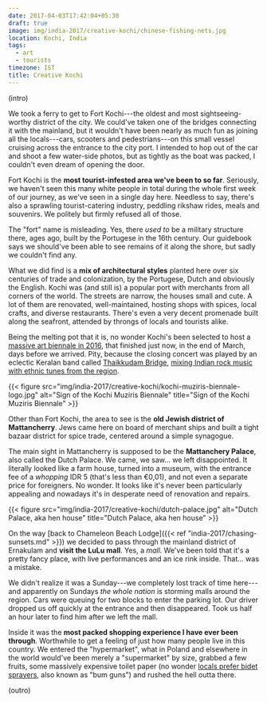 ```yaml
---
date: 2017-04-03T17:42:04+05:30
draft: true
image: img/india-2017/creative-kochi/chinese-fishing-nets.jpg
location: Kochi, India
tags:
  - art
  - tourists
timezone: IST
title: Creative Kochi
---
```


(intro)

<!--more-->

We took a ferry to get to Fort Kochi---the oldest and most sightseeing-worthy district of the city. We could've taken one of the bridges connecting it with the mainland, but it wouldn't have been nearly as much fun as joining all the locals---cars, scooters and pedestrians---on this small vessel cruising across the entrance to the city port. I intended to hop out of the car and shoot a few water-side photos, but as tightly as the boat was packed, I couldn't even dream of opening the door.

Fort Kochi is the __most tourist-infested area we've been to so far__. Seriously, we haven't seen this many white people in total during the whole first week of our journey, as we've seen in a single day here. Needless to say, there's also a sprawling tourist-catering industry, peddling rikshaw rides, meals and souvenirs. We politely but firmly refused all of those.

The "fort" name is misleading. Yes, there _used to_ be a military structure there, ages ago, built by the Portugese in the 16th century. Our guidebook says we should've been able to see remains of it along the shore, but sadly we couldn't find any.

What we did find is a __mix of architectural styles__ planted here over six centuries of trade and colonization, by the Portugese, Dutch and obviously the English. Kochi was (and still is) a popular port with merchants from all corners of the world. The streets are narrow, the houses small and cute. A lot of them are renovated, well-maintained, hosting shops with spices, local crafts, and diverse restaurants. There's even a very decent promenade built along the seafront, attended by throngs of locals and tourists alike.

Being the melting pot that it is, no wonder Kochi's been selected to host a [massive art biennale in 2016][kochi-muziris-biennale], that finished just now, in the end of March, days before we arrived. Pity, because the closing concert was played by an eclectic Keralan band called [Thaikkudam Bridge][thaikkudam-bridge], [mixing Indian rock music with ethnic tunes from the region][yt-thaikkudam-bridge-song].

{{< figure src="img/india-2017/creative-kochi/kochi-muziris-biennale-logo.jpg" alt="Sign of the Kochi Muziris Biennale" title="Sign of the Kochi Muziris Biennale" >}}

Other than Fort Kochi, the area to see is the __old Jewish district of Mattancherry__. Jews came here on board of merchant ships and built a tight bazaar district for spice trade, centered around a simple synagogue.

The main sight in Mattancherry is supposed to be the __Mattanchery Palace__, also called the Dutch Palace. We came, we saw... we left disappointed. It literally looked like a farm house, turned into a museum, with the entrance fee of a _whopping_ IDR 5 (that's less than €0,01), and not even a separate price for foreigners. No wonder. It looks like it's never been particularly appealing and nowadays it's in desperate need of renovation and repairs.

{{< figure src="img/india-2017/creative-kochi/dutch-palace.jpg" alt="Dutch Palace, aka hen house" title="Dutch Palace, aka hen house" >}}

On the way [back to Chameleon Beach Lodge]({{< ref "india-2017/chasing-sunsets.md" >}}) we decided to pass through the mainland district of Ernakulam and __visit the LuLu mall__. Yes, a _mall_. We've been told that it's a pretty fancy place, with live performances and an ice rink inside. That... was a mistake.

We didn't realize it was a Sunday---we completely lost track of time here---and apparently on Sundays _the whole nation_ is storming malls around the region. Cars were queuing for two blocks to enter the parking lot. Our driver dropped us off quickly at the entrance and then disappeared. Took us half an hour later to find him after we left the mall.

Inside it was the __most packed shopping experience I have ever been through__. Worthwhile to get a feeling of just how many people live in this country. We entered the "hypermarket", what in Poland and elsewhere in the world would've been merely a "supermarket" by size, grabbed a few fruits, some massively expensive toilet paper (no wonder [locals prefer bidet sprayers][india-toilet-use], also known as "bum guns") and rushed the hell outta there.

(outro)

[india-toilet-use]: https://www.quora.com/I-have-heard-that-most-Indians-dont-use-toilet-paper-after-they-poop-they-just-wash-it-directly-with-their-hands-Why-do-they-do-that
[kochi-muziris-biennale]: http://www.kochimuzirisbiennale.org/
[thaikkudam-bridge]: http://thaikkudambridge.com
[yt-thaikkudam-bridge-song]: https://www.youtube.com/watch?v=XSZHjIWX6qY

